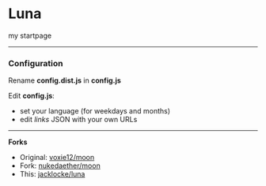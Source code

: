 # Luna
my startpage

---

### Configuration

Rename **config.dist.js** in **config.js**

Edit **config.js**:
- set your language (for weekdays and months)
- edit _links_ JSON with your own URLs

---

__Forks__
- Original: [voxie12/moon](https://github.com/voxie12/moon)
- Fork: [nukedaether/moon](https://github.com/nukedaether/moon)
- This: [jacklocke/luna](https://github.com/jacklocke/luna)
